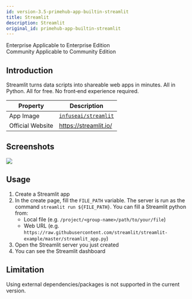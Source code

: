 ```yaml
---
id: version-3.5-primehub-app-builtin-streamlit
title: Streamlit
description: Streamlit
original_id: primehub-app-builtin-streamlit
---
```

<div class="label-sect">
  <div class="ee-only tooltip">Enterprise
    <span class="tooltiptext">Applicable to Enterprise Edition</span>
  </div>
  <div class="ce-only tooltip">Community
    <span class="tooltiptext">Applicable to Community Edition</span>
  </div>
</div>

## Introduction

Streamlit turns data scripts into shareable web apps in minutes. All in Python. All for free. No front‑end experience required.

Property    | Description
------------|------
App Image | [`infuseai/streamlit`](https://hub.docker.com/r/infuseai/streamlit)
Official Website  | https://streamlit.io/

## Screenshots
![](assets/primehub-app-builtin-streamlit.png)

## Usage

1. Create a Streamlit app
1. In the create page, fill the `FILE_PATH` variable. The server is run as the command `streamlit run ${FILE_PATH}`. You can fill a Streamlit python from:
   - Local file (e.g. `/project/<group-name>/path/to/your/file`)
   - Web URL (e.g. `https://raw.githubusercontent.com/streamlit/streamlit-example/master/streamlit_app.py`)
1. Open the Streamlit server you just created
1. You can see the Streamlit dashboard

## Limitation
Using external dependencies/packages is not supported in the current version.
